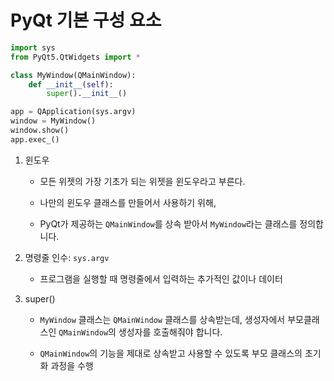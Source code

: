 # PyQt 기본 구성 요소

```python
import sys
from PyQt5.QtWidgets import *

class MyWindow(QMainWindow):
    def __init__(self):
        super().__init__()

app = QApplication(sys.argv)
window = MyWindow()
window.show()
app.exec_()
```

1. 윈도우 

   - 모든 위젯의 가장 기초가 되는 위젯을 윈도우라고 부른다.

   - 나만의 윈도우 클래스를 만들어서 사용하기 위해,

   - PyQt가 제공하는 `QMainWindow`를 상속 받아서 `MyWindow`라는 클래스를 정의합니다.

2. 명령줄 인수: `sys.argv`
   - 프로그램을 실행할 때 명령줄에서 입력하는 추가적인 값이나 데이터

3. super()

   - `MyWindow` 클래스는 `QMainWindow` 클래스를 상속받는데, 생성자에서 부모클래스인 `QMainWindow`의 생성자를 호출해줘야 합니다.

   - `QMainWindow`의 기능을 제대로 상속받고 사용할 수 있도록 부모 클래스의 초기화 과정을 수행

